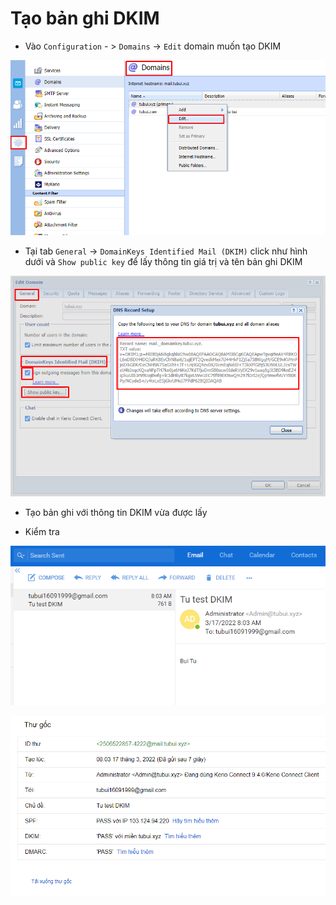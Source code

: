 # Tạo bản ghi DKIM
- Vào `Configuration` - > `Domains` -> `Edit` domain muốn tạo DKIM

![](./images/dkim.png)

- Tại tab `General` -> `DomainKeys Identified Mail (DKIM)` click như hình dưới và `Show public key` để lấy thông tin giá trị và tên bản ghi DKIM

![](./images/editdomain.png)

- Tạo bản ghi với thông tin DKIM vừa được lấy

- Kiểm tra 

![](./images/testdkim.png)

![](./images/testdkim1.png)
